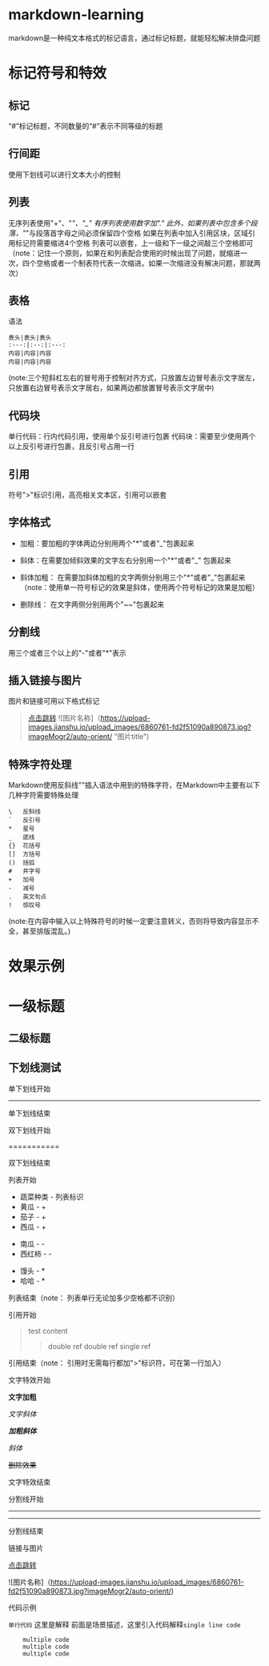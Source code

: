 # markdown-learning

markdown是一种纯文本格式的标记语言，通过标记标题，就能轻松解决排盘问题
# 标记符号和特效

## 标记

“#”标记标题，不同数量的“#”表示不同等级的标题

## 行间距

使用下划线可以进行文本大小的控制 

## 列表

无序列表使用"+"、"*"、"_"
有序列表使用数字加"."
此外，如果列表中包含多个段落，"*"与段落首字母之间必须保留四个空格
如果在列表中加入引用区块，区域引用标记符需要缩进4个空格
列表可以嵌套，上一级和下一级之间敲三个空格即可
（note：记住一个原则，如果在和列表配合使用的时候出现了问题，就缩进一次，四个空格或者一个制表符代表一次缩进。如果一次缩进没有解决问题，那就两次）

## 表格

语法
```
表头|表头|表头
:---:|:--:|:---:
内容|内容|内容
内容|内容|内容
```
(note:三个短斜杠左右的冒号用于控制对齐方式，只放置左边冒号表示文字居左，只放置右边冒号表示文字居右，如果两边都放置冒号表示文字居中)

## 代码块

单行代码：行内代码引用，使用单个反引号进行包裹
代码块：需要至少使用两个以上反引号进行包裹，且反引号占用一行

## 引用

符号">"标识引用，高亮相关文本区，引用可以嵌套

## 字体格式

*    加粗：要加粗的字体两边分别用两个"*"或者"_"包裹起来

*    斜体：在需要加倾斜效果的文字左右分别用一个"*"或者"_" 包裹起来

*    斜体加粗： 在需要加斜体加粗的文字两侧分别用三个"*"或者"_"包裹起来
    （note：使用单一符号标记的效果是斜体，使用两个符号标记的效果是加粗）
*    删除线： 在文字两侧分别用两个"~~"包裹起来

## 分割线

用三个或者三个以上的"-"或者"*"表示

## 插入链接与图片

图片和链接可用以下格式标记
> [点击跳转](https://www.baidu.com "链接title")
> ![图片名称]（https://upload-images.jianshu.io/upload_images/6860761-fd2f51090a890873.jpg?imageMogr2/auto-orient/ "图片title")

## 特殊字符处理

Markdown使用反斜线"\"插入语法中用到的特殊字符，在Markdown中主要有以下几种字符需要特殊处理

```
\   反斜线
`   反引号
*   星号
_   底线
{}  花括号
[]  方括号
()  括弧
#   井字号
+   加号
-   减号
.   英文句点
!   惊叹号
```

(note:在内容中输入以上特殊符号的时候一定要注意转义，否则将导致内容显示不全，甚至排版混乱。)

# 效果示例

# 一级标题

## 二级标题

## 下划线测试

单下划线开始

------------

单下划线结束

双下划线开始

===========

双下划线结束

列表开始

+ 蔬菜种类 - 列表标识
+ 黄瓜   -     +
+ 茄子    -      +
+ 西瓜     -   +
- 南瓜      -                -
- 西红柿     -               -
* 馒头    -    *
* 哈哈     -    *

列表结束（note： 列表单行无论加多少空格都不识别）

引用开始
> test content
>> double ref
>>double ref
> single ref

引用结束（note： 引用时无需每行都加">"标识符，可在第一行加入）

文字特效开始

**文字加粗**

*文字斜体*

***加粗斜体***

_斜体_

~~删除效果~~

文字特效结束

分割线开始

----

***

分割线结束

链接与图片

[点击跳转](https://www.baidu.com)

![图片名称]（https://upload-images.jianshu.io/upload_images/6860761-fd2f51090a890873.jpg?imageMogr2/auto-orient/)

代码示例

`单行代码` 这里是解释
前面是场景描述，这里引入代码解释`single line code`

```
    multiple code
    multiple code
    multiple code
```







